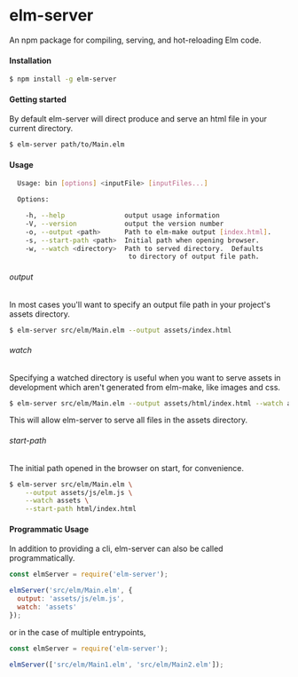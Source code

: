 # elm-server

An npm package for compiling, serving, and hot-reloading Elm code.

#### Installation

```sh
$ npm install -g elm-server
```

#### Getting started
By default elm-server will direct produce and serve an html file in your current directory.

```sh
$ elm-server path/to/Main.elm
```

#### Usage

```sh
  Usage: bin [options] <inputFile> [inputFiles...]

  Options:

    -h, --help               output usage information
    -V, --version            output the version number
    -o, --output <path>      Path to elm-make output [index.html].
    -s, --start-path <path>  Initial path when opening browser.
    -w, --watch <directory>  Path to served directory.  Defaults
                              to directory of output file path.
```

###### output

In most cases you'll want to specify an output file path in your project's assets directory.

```sh
$ elm-server src/elm/Main.elm --output assets/index.html
```

###### watch

Specifying a watched directory is useful when you want to serve assets in development which aren't generated from elm-make, like images and css.

```sh
$ elm-server src/elm/Main.elm --output assets/html/index.html --watch assets
```

This will allow elm-server to serve all files in the assets directory.

###### start-path

The initial path opened in the browser on start, for convenience.

```sh
$ elm-server src/elm/Main.elm \
    --output assets/js/elm.js \
    --watch assets \
    --start-path html/index.html
```

#### Programmatic Usage

In addition to providing a cli, elm-server can also be called programmatically.

```javascript
const elmServer = require('elm-server');

elmServer('src/elm/Main.elm', {
  output: 'assets/js/elm.js',
  watch: 'assets'
});
```

or in the case of multiple entrypoints,

```javascript
const elmServer = require('elm-server');

elmServer(['src/elm/Main1.elm', 'src/elm/Main2.elm']);
```
